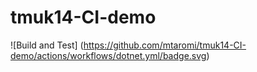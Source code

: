# tmuk14-CI-demo

![Build and Test]
(https://github.com/mtaromi/tmuk14-CI-demo/actions/workflows/dotnet.yml/badge.svg)
